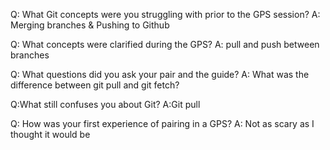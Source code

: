 Q: What Git concepts were you struggling with prior to the GPS session?
A: Merging branches & Pushing to Github

Q: What concepts were clarified during the GPS?
A: pull and push between branches

Q: What questions did you ask your pair and the guide?
A: What was the difference between git pull and git fetch?

Q:What still confuses you about Git?
A:Git pull

Q: How was your first experience of pairing in a GPS?
A: Not as scary as I thought it would be